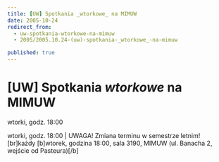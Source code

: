 ```yaml
---
title: [UW] Spotkania _wtorkowe_ na MIMUW
date: 2005-10-24
redirect_from: 
  - uw-spotkania-wtorkowe-na-mimuw
  - 2005/2005.10.24-(uw)-spotkania-_wtorkowe_-na-mimuw

published: true
---
```




# [UW] Spotkania _wtorkowe_ na MIMUW

<time>wtorki, godz. 18:00</time>

wtorki, godz. 18:00 | UWAGA! Zmiana terminu w semestrze letnim! [br]każdy [b]wtorek, godzina 18:00, sala 3190, MIMUW (ul. Banacha 2, wejście od Pasteura)[/b]

<!--CONTENT FROM OLD SERVER (jos before 2013): wtorki, godz. 18:00 | UWAGA! Zmiana terminu w semestrze letnim! [br]każdy [b]wtorek, godzina 18:00, sala 3190, MIMUW (ul. Banacha 2, wejście od Pasteura)[/b]
-->

<!--{{json:{"created_date":"2005-10-24 10:52:35","publish_down":"0000-00-00 00:00:00","id":"263"}}}-->
